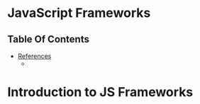 # JavaScript Frameworks

## Table Of Contents
- [References]() 
    - []()

# Introduction to JS Frameworks